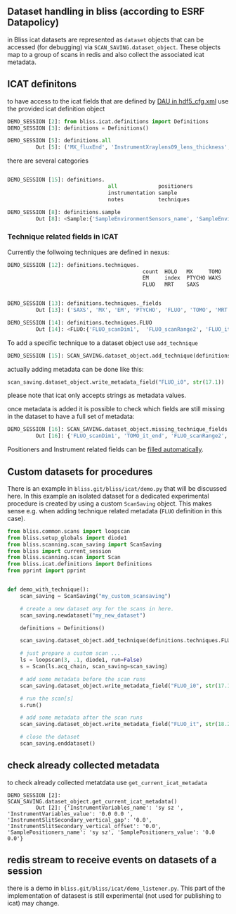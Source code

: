 ## Dataset handling in bliss (according to ESRF Datapolicy)

in Bliss icat datasets are represented as `dataset` objects that
can be accessed (for debugging) via `SCAN_SAVING.dataset_object`.
These objects map to a group of scans in redis and also collect the
associated icat metadata.

## ICAT definitons
to have access to the icat fields that are defined by [DAU in hdf5_cfg.xml](https://gitlab.esrf.fr/icat/hdf5-master-config/-/blob/master/hdf5_cfg.xml)
use the provided icat definition object

```python
DEMO_SESSION [2]: from bliss.icat.definitions import Definitions
DEMO_SESSION [3]: definitions = Definitions()

DEMO_SESSION [5]: definitions.all
         Out [5]: ('MX_fluxEnd', 'InstrumentXraylens09_lens_thickness', ...)

```

there are several categories

```python

DEMO_SESSION [15]: definitions.
                                all             positioners
                                instrumentation sample
                                notes           techniques

DEMO_SESSION [8]: definitions.sample
         Out [8]: <Sample:{'SampleEnvironmentSensors_name', 'SampleEnvironment_name', ...}
```

### Technique related fields in ICAT

Currently the follwoing techniques are defined in nexus:

```python
DEMO_SESSION [12]: definitions.techniques.
                                           count  HOLO   MX     TOMO
                                           EM     index  PTYCHO WAXS
                                           FLUO   MRT    SAXS


DEMO_SESSION [13]: definitions.techniques._fields
         Out [13]: ('SAXS', 'MX', 'EM', 'PTYCHO', 'FLUO', 'TOMO', 'MRT', 'HOLO', 'WAXS')

DEMO_SESSION [14]: definitions.techniques.FLUO
         Out [14]: <FLUO:{'FLUO_scanDim1',  'FLUO_scanRange2', 'FLUO_it', ...}
``` 

To add a specific technique to a dataset object use `add_technique`
         
```python
DEMO_SESSION [15]: SCAN_SAVING.dataset_object.add_technique(definitions.techniques.FLUO)

``` 

actually adding metadata can be done like this:

```python
scan_saving.dataset_object.write_metadata_field("FLUO_i0", str(17.1))
```

please note that icat only accepts strings as metadata values.

once metadata is added it is possible to check which fields are still missing
in the dataset to have a full set of metadata:

```python
DEMO_SESSION [16]: SCAN_SAVING.dataset_object.missing_technique_fields
         Out [16]: {'FLUO_scanDim1', 'TOMO_it_end', 'FLUO_scanRange2',...}
```

Positioners and Instrument related fields can be [filled automatically](dev_icat.md).

## Custom datasets for procedures
There is an example in `bliss.git/bliss/icat/demo.py` that will be discussed here. 
In this example an isolated dataset for a dedicated experimental procedure is created 
by using a custom `ScanSaving` object. This makes sense e.g. when adding technique 
related metadata (`FLUO` definition in this case).

```python
from bliss.common.scans import loopscan
from bliss.setup_globals import diode1
from bliss.scanning.scan_saving import ScanSaving
from bliss import current_session
from bliss.scanning.scan import Scan
from bliss.icat.definitions import Definitions
from pprint import pprint


def demo_with_technique():
    scan_saving = ScanSaving("my_custom_scansaving")

    # create a new dataset ony for the scans in here.
    scan_saving.newdataset("my_new_dataset")

    definitions = Definitions()

    scan_saving.dataset_object.add_technique(definitions.techniques.FLUO)

    # just prepare a custom scan ...
    ls = loopscan(3, .1, diode1, run=False)
    s = Scan(ls.acq_chain, scan_saving=scan_saving)

    # add some metadata before the scan runs
    scan_saving.dataset_object.write_metadata_field("FLUO_i0", str(17.1))

    # run the scan[s]
    s.run()

    # add some metadata after the scan runs
    scan_saving.dataset_object.write_metadata_field("FLUO_it", str(18.2))

    # close the dataset
    scan_saving.enddataset()

```

## check already collected metadata
to check already collected metatdata use `get_current_icat_metadata`

```
DEMO_SESSION [2]: SCAN_SAVING.dataset_object.get_current_icat_metadata()
         Out [2]: {'InstrumentVariables_name': 'sy sz ', 'InstrumentVariables_value': '0.0 0.0 ', 'InstrumentSlitSecondary_vertical_gap': '0.0', 'InstrumentSlitSecondary_vertical_offset': '0.0', 'SamplePositioners_name': 'sy sz', 'SamplePositioners_value': '0.0 0.0'}
```

## redis stream to receive events on datasets of a session
there is a demo in `bliss.git/bliss/icat/demo_listener.py`. This part of the 
implementation of datasest is still experimental (not used for publishing
to icat) may change. 
